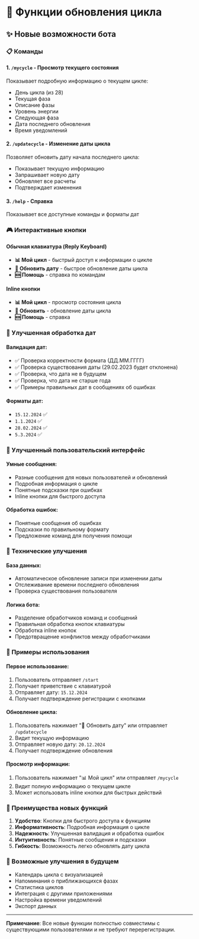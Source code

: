 # 🔄 Функции обновления цикла

## ✨ Новые возможности бота

### 📋 Команды

#### 1. `/mycycle` - Просмотр текущего состояния
Показывает подробную информацию о текущем цикле:
- День цикла (из 28)
- Текущая фаза
- Описание фазы
- Уровень энергии
- Следующая фаза
- Дата последнего обновления
- Время уведомлений

#### 2. `/updatecycle` - Изменение даты цикла
Позволяет обновить дату начала последнего цикла:
- Показывает текущую информацию
- Запрашивает новую дату
- Обновляет все расчеты
- Подтверждает изменения

#### 3. `/help` - Справка
Показывает все доступные команды и форматы дат

### 🎮 Интерактивные кнопки

#### Обычная клавиатура (Reply Keyboard)
- **📊 Мой цикл** - быстрый доступ к информации о цикле
- **🔄 Обновить дату** - быстрое обновление даты цикла  
- **🆘 Помощь** - справка по командам

#### Inline кнопки
- **📊 Мой цикл** - просмотр состояния цикла
- **🔄 Обновить** - обновление даты цикла
- **🆘 Помощь** - справка

### 📅 Улучшенная обработка дат

#### Валидация дат:
- ✅ Проверка корректности формата (ДД.ММ.ГГГГ)
- ✅ Проверка существования даты (29.02.2023 будет отклонена)
- ✅ Проверка, что дата не в будущем
- ✅ Проверка, что дата не старше года
- ✅ Примеры правильных дат в сообщениях об ошибках

#### Форматы дат:
- `15.12.2024` ✅
- `1.1.2024` ✅  
- `28.02.2024` ✅
- `5.3.2024` ✅

### 🎯 Улучшенный пользовательский интерфейс

#### Умные сообщения:
- Разные сообщения для новых пользователей и обновлений
- Подробная информация о цикле
- Понятные подсказки при ошибках
- Inline кнопки для быстрого доступа

#### Обработка ошибок:
- Понятные сообщения об ошибках
- Подсказки по правильному формату
- Предложение команд для получения помощи

### 🔧 Технические улучшения

#### База данных:
- Автоматическое обновление записи при изменении даты
- Отслеживание времени последнего обновления
- Проверка существования пользователя

#### Логика бота:
- Разделение обработчиков команд и сообщений
- Правильная обработка кнопок клавиатуры
- Обработка inline кнопок
- Предотвращение конфликтов между обработчиками

### 📱 Примеры использования

#### Первое использование:
1. Пользователь отправляет `/start`
2. Получает приветствие с клавиатурой
3. Отправляет дату: `15.12.2024`
4. Получает подтверждение регистрации с кнопками

#### Обновление цикла:
1. Пользователь нажимает "🔄 Обновить дату" или отправляет `/updatecycle`
2. Видит текущую информацию
3. Отправляет новую дату: `20.12.2024`
4. Получает подтверждение обновления

#### Просмотр информации:
1. Пользователь нажимает "📊 Мой цикл" или отправляет `/mycycle`
2. Видит полную информацию о текущем цикле
3. Может использовать inline кнопки для быстрых действий

### 🚀 Преимущества новых функций

1. **Удобство**: Кнопки для быстрого доступа к функциям
2. **Информативность**: Подробная информация о цикле
3. **Надежность**: Улучшенная валидация и обработка ошибок
4. **Интуитивность**: Понятные сообщения и подсказки
5. **Гибкость**: Возможность легко обновлять дату цикла

### 🔮 Возможные улучшения в будущем

- Календарь цикла с визуализацией
- Напоминания о приближающихся фазах
- Статистика циклов
- Интеграция с другими приложениями
- Настройка времени уведомлений
- Экспорт данных

---

**Примечание**: Все новые функции полностью совместимы с существующими пользователями и не требуют перерегистрации.
